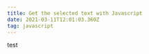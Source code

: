 ```yaml
---
title: Get the selected text with Javascript
date: 2021-03-11T12:01:03.360Z
tag: javascript
---
```

test